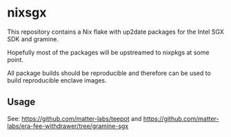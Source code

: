 # nixsgx

This repository contains a Nix flake with up2date packages for the Intel SGX SDK and gramine.

Hopefully most of the packages will be upstreamed to nixpkgs at some point.

All package builds should be reproducible and therefore can be used to build reproducible enclave images.

## Usage

See: https://github.com/matter-labs/teepot
and https://github.com/matter-labs/era-fee-withdrawer/tree/gramine-sgx
